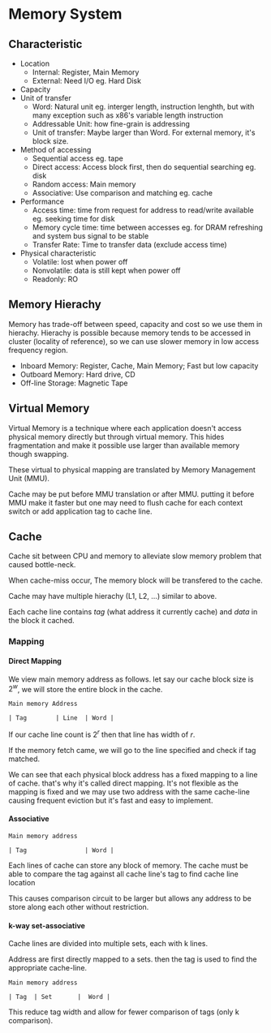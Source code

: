 # Memory System

## Characteristic

- Location
	- Internal: Register, Main Memory
	- External: Need I/O eg. Hard Disk
- Capacity
- Unit of transfer
	- Word: Natural unit eg. interger length, instruction lenghth, but with many exception such as x86's variable length instruction
	- Addressable Unit: how fine-grain is addressing
	- Unit of transfer: Maybe larger than Word. For external memory, it's block size.
- Method of accessing
	- Sequential access eg. tape
	- Direct access: Access block first, then do sequential searching eg. disk
	- Random access: Main memory
	- Associative: Use comparison and matching eg. cache
- Performance
	- Access time: time from request for address to read/write available eg. seeking time for disk
	- Memory cycle time: time between accesses eg. for DRAM refreshing and system bus signal to be stable
	- Transfer Rate: Time to transfer data (exclude access time)
- Physical characteristic
	- Volatile: lost when power off
	- Nonvolatile: data is still kept when power off
	- Readonly: RO


## Memory Hierachy

Memory has trade-off between speed, capacity and cost so we use them in hierachy.
Hierachy is possible because memory tends to be accessed in cluster (locality of reference), so we can use slower memory in low access frequency region.

- Inboard Memory: Register, Cache, Main Memory; Fast but low capacity
- Outboard Memory: Hard drive, CD
- Off-line Storage: Magnetic Tape

## Virtual Memory

Virtual Memory is a technique where each application doesn't access physical memory directly but
through virtual memory. This hides fragmentation and make it possible use larger than available memory though swapping.

These virtual to physical mapping are translated by Memory Management Unit (MMU).

Cache may be put before MMU translation or after MMU. putting it before MMU make it faster but
one may need to flush cache for each context switch or add application tag to cache line.


## Cache

Cache sit between CPU and memory to alleviate slow memory problem that caused bottle-neck.

When cache-miss occur, The memory block will be transfered to the cache.

Cache may have multiple hierachy (L1, L2, ...) similar to above.

Each cache line contains *tag* (what address it currently cache) and *data* in the block it cached.

### Mapping

#### Direct Mapping

We view main memory address as follows. let say our cache block size is $2^w$, we will store the entire block in the cache.

```
Main memory Address

| Tag        | Line  | Word |
```

If our cache line count is $2^r$ then that line has width of $r$.

If the memory fetch came, we will go to the line specified and check if tag matched.

We can see that each physical block address has a fixed mapping to a line of cache. that's why it's called direct mapping.
It's not flexible as the mapping is fixed and we may use two address with the same cache-line causing frequent eviction
but it's fast and easy to implement.


#### Associative

```
Main memory address

| Tag                | Word |
```

Each lines of cache can store any block of memory. The cache must be able to compare the tag against all cache line's tag
to find cache line location

This causes comparison circuit to be larger but allows any address to be store along each other without restriction.

#### k-way set-associative


Cache lines are divided into multiple sets, each with k lines. 

Address are first directly mapped to a sets. then the tag is
used to find the appropriate cache-line.

```
Main memory address

| Tag  | Set       |  Word |
```

This reduce tag width and allow for fewer comparison of tags (only k comparison).
